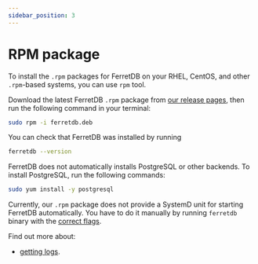 ```yaml
---
sidebar_position: 3
---
```


# RPM package

To install the `.rpm` packages for FerretDB on your RHEL, CentOS, and other `.rpm`-based systems,
you can use `rpm` tool.

Download the latest FerretDB `.rpm` package from [our release pages](https://github.com/FerretDB/FerretDB/releases/latest),
then run the following command in your terminal:

```sh
sudo rpm -i ferretdb.deb
```

You can check that FerretDB was installed by running

```sh
ferretdb --version
```

FerretDB does not automatically installs PostgreSQL or other backends. To install PostgreSQL, run the following commands:

```sh
sudo yum install -y postgresql
```

Currently, our `.rpm` package does not provide a SystemD unit for starting FerretDB automatically.
You have to do it manually by running `ferretdb` binary with the [correct flags](../configuration/flags.md).

Find out more about:

* [getting logs](../configuration/logging.md#binary-executable-logs).
